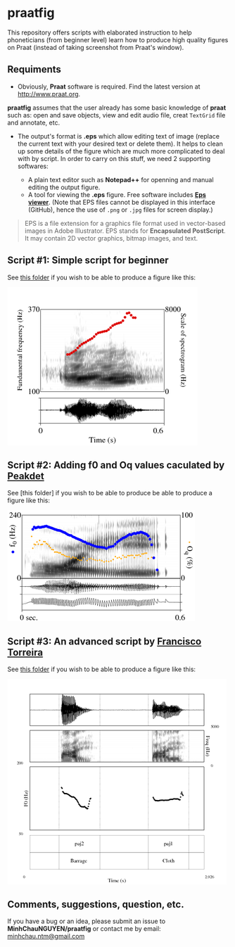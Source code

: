 # praatfig

This repository offers scripts with elaborated instruction to help phoneticians (from beginner level) learn how to produce high quality figures on Praat (instead of taking screenshot from Praat's window). 

## Requiments
- Obviously, **Praat** software is required. Find the latest version at http://www.praat.org. 

**praatfig** assumes that the user already has some basic knowledge of **praat** such as: open and save objects, view and edit audio file, creat `TextGrid` file and annotate, etc.

- The output's format is **.eps** which allow editing text of image (replace the current text with your desired text or delete them). It helps to clean up some details of the figure which are much more complicated to deal with by script. In order to carry on this stuff, we need 2 supporting softwares: 

  - A plain text editor such as **Notepad++** for openning and manual editing the output figure.
  - A tool for viewing the **.eps** figure. Free software includes [**Eps viewer**](https://epsviewer.org/). (Note that EPS files cannot be displayed in this interface (GitHub), hence the use of `.png` or `.jpg` files for screen display.)

> EPS is a file extension for a graphics file format used in vector-based images in Adobe Illustrator. EPS stands for 
**Encapsulated PostScript**. It may contain 2D vector graphics, bitmap images, and text. 

## Script #1: Simple script for beginner 
See [this folder](https://github.com/MinhChauNGUYEN/praatfig/tree/master/Script1_Beginner) if you wish to be able to produce a figure like this:

 <img src="praatfig1.png">


## Script #2: Adding f0 and Oq values caculated by [Peakdet](https://github.com/alexis-michaud/egg/tree/master/peakdet_inter)
See [this folder] if you wish to be able to produce be able to produce a figure like this:

 <img src="praatfig2.png">

## Script #3: An advanced script by [Francisco Torreira](http://cgussenhoven.ruhosting.nl/wordpress/wp-content/uploads/2018/01/byCourtesy_Francisco_Torreira.txt)
See [this folder](https://github.com/MinhChauNGUYEN/praatfig/tree/master/Script3_DrawObjects_byFranciscoTorreira) if you wish to be able to produce a figure like this:

 <img src="praatfig3.png">


## Comments, suggestions, question, etc.
If you have a bug or an idea, please submit an issue to **MinhChauNGUYEN/praatfig** or contact me by email: minhchau.ntm@gmail.com 
